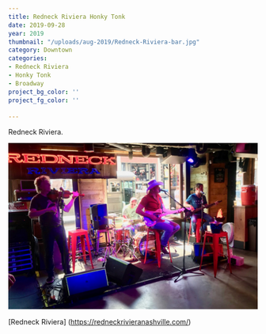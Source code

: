 ```yaml
---
title: Redneck Riviera Honky Tonk
date: 2019-09-28
year: 2019
thumbnail: "/uploads/aug-2019/Redneck-Riviera-bar.jpg"
category: Downtown
categories:
- Redneck Riviera
- Honky Tonk
- Broadway
project_bg_color: ''
project_fg_color: ''

---
```


Redneck Riviera.

![](/uploads/aug-2019/Redneck-Riviera-bar.jpg)

[Redneck Riviera] (https://redneckrivieranashville.com/)